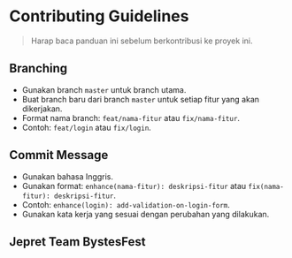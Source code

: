 # Contributing Guidelines

> Harap baca panduan ini sebelum berkontribusi ke proyek ini.

## Branching

- Gunakan branch `master` untuk branch utama.
- Buat branch baru dari branch `master` untuk setiap fitur yang akan dikerjakan.
- Format nama branch: `feat/nama-fitur` atau `fix/nama-fitur`.
- Contoh: `feat/login` atau `fix/login`.

## Commit Message

- Gunakan bahasa Inggris.
- Gunakan format: `enhance(nama-fitur): deskripsi-fitur` atau `fix(nama-fitur): deskripsi-fitur`.
- Contoh: `enhance(login): add-validation-on-login-form`.
- Gunakan kata kerja yang sesuai dengan perubahan yang dilakukan.

## Jepret Team BystesFest
